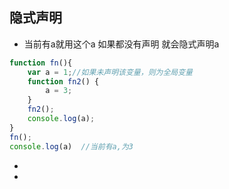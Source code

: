 ## 隐式声明

- 当前有a就用这个a 如果都没有声明 就会隐式声明a

```js
function fn(){
    var a = 1;//如果未声明该变量，则为全局变量
    function fn2() {
        a = 3;
    }
    fn2();
    console.log(a); 
}
fn();
console.log(a)  //当前有a,为3


```

- 
- 